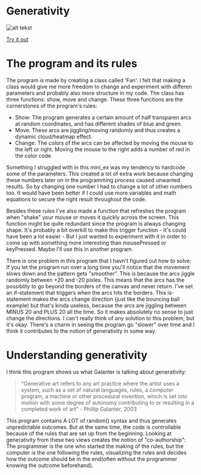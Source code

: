 # Generativity
![alt tekst](miniex6.gif) 

[Try it out](https://rawgit.com/Margretexie/Mini_ex/master/mini_ex6/empty-example/index.html)

# The program and its rules
The program is made by creating a class called 'Fan'. I felt that making a class would give me more freedom to change and experiment with differen parameters and probably also more structure in my code. The class has three functions: show, move and change. These three functions are the cornerstones of the program's rules:
 - Show: The program generates a certain amount of half transparen arcs at random coordinates, and has different shades of blue and green. 
 - Move: These arcs are jiggling/moving randomly and thus creates a dynamic cloud/heatmap effect.
 - Change: The colors of the arcs can be affected by moving the mouse to the left or right. Moving the mouse to the right adds a number of red in the color code
 
Something I struggled with in this mini_ex was my tendency to hardcode some of the parameters. This created a lot of extra work because changing these numbers later on in the programming process caused unwanted results. So by changing one number I had to change a lot of other numbers too. It would have been better if I could use more variables and math equations to secure the right result throughout the code.
 
Besides these rules I've also made a function that refreshes the program when "shake" your mouse or moves it quickly across the screen. This function might be quite redundant since the program is always changing shape. It's probably a bit overkill to make this trigger function - It's could have been a lot easier - But I just wanted to experiment with it in order to come up with something more interesting than mousePressed or keyPressed. Maybe I'll use this in another program.

There is one problem in this program that I havn't figured out how to solve: If you let the program run over a long time you'll notice that the movement slows down and the pattern gets "smoother". This is because the arcs jiggle randomly between +20 and -20 pixles. This means that the arcs has the possiblity to go beyond the borders of the canvas and never return. I've set an if-statement that triggers when the arcs hits the borders. This is-statement makes the arcs change direction (just like the bouncing ball example) but that's kinda useless, because the arcs are jiggling between MINUS 20 and PLUS 20 all the time. So it makes absolutely no sense to just change the directions. I can't really think of any solution to this problem, but it's okay. There's a charm in seeing the program go "slower" over time and I think it contributes to the notion of generativity in some way.
# Understanding generativity
I think this program shows us what Galanter is talking about generativity:
>"Generative art refers to any art practice where the artist uses a system, such as a set of natural languages, rules, a computer program, a machine or other procedural invention, which is set into motion with some degree of autonomy contributing to or resulting in a completed work of art" - Phillip Galanter, 2003

This program contains A LOT of random() syntax and thus generates unpredictable outcomes. But at the same time, the code is controllable because of the rules that are set up from the beginning. Looking at generativity from these two views creates the notion of "co-authorship": The programmer is the one who started the making of the rules, but the computer is the one following the rules, visualizing the rules and decides how the outcome should be in the end(often without the programmer knowing the outcome beforehand).
